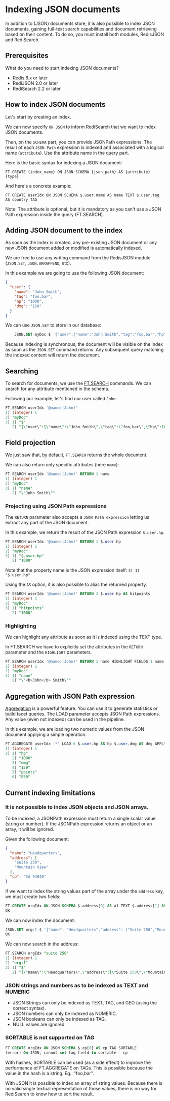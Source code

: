 # Indexing JSON documents

In addition to (JSON) documents store, it is also possible to index JSON documents, gaining full-text search capabilities and document retrieving based on their content. To do so, you must install both modules, RedisJSON and RediSearch.

## Prerequisites

What do you need to start indexing JSON documents?

- Redis 6.x or later
- RediJSON 2.0 or later
- RediSearch 2.2 or later

## How to index JSON documents

Let's start by creating an index.

We can now specify `ON JSON` to inform RediSearch that we want to index JSON documents.

Then, on the `SCHEMA` part, you can provide JSONPath expressions.
The result of each `JSON Path` expression is indexed and associated with a logical name (`attribute`).
Use the attribute name in the query part.

Here is the basic syntax for indexing a JSON document:

    FT.CREATE {index_name} ON JSON SCHEMA {json_path} AS {attribute} {type}

And here's a concrete example:

    FT.CREATE userIdx ON JSON SCHEMA $.user.name AS name TEXT $.user.tag AS country TAG

Note: The attribute is optional, but it is mandatory as you can't use a JSON Path expression inside the query (FT.SEARCH).

## Adding JSON document to the index

As soon as the index is created, any pre-existing JSON document or any new JSON document added or modified is automatically indexed.

We are free to use any writing command from the RedisJSON module (`JSON.SET`, `JSON.ARRAPPEND`, etc).

In this example we are going to use the following JSON document:

```JSON
{
  "user": {
    "name": "John Smith",
    "tag": "foo,bar",
    "hp": "1000",
    "dmg": "150"
  }
}
```

We can use `JSON.SET` to store in our database:

```sql
    JSON.SET myDoc $ '{"user":{"name":"John Smith","tag":"foo,bar","hp":1000, "dmg":150}}'
```

Because indexing is synchronous, the document will be visible on the index as soon as the `JSON.SET` command returns.
Any subsequent query matching the indexed content will return the document.

## Searching

To search for documents, we use the [FT.SEARCH](Commands.md#FT.SEARCH) commands.
We can search for any attribute mentioned in the schema.

Following our example, let's find our user called `John`:

```sql
FT.SEARCH userIdx '@name:(John)'
1) (integer) 1
2) "myDoc"
3) 1) "$"
   2) "{\"user\":{\"name\":\"John Smith\",\"tag\":\"foo,bar\",\"hp\":1000,\"dmg\":150}}"
```

## Field projection

We just saw that, by default, `FT.SEARCH` returns the whole document.

We can also return only specific attributes (here `name`):

```sql
FT.SEARCH userIdx '@name:(John)' RETURN 1 name
1) (integer) 1
2) "myDoc"
3) 1) "name"
   2) "\"John Smith\""
```

### Projecting using JSON Path expressions

The `RETURN` parameter also accepts a `JSON Path expression` letting us extract any part of the JSON document.

In this example, we return the result of the JSON Path expression `$.user.hp`.

```sql
FT.SEARCH userIdx '@name:(John)' RETURN 1 $.user.hp
1) (integer) 1
2) "myDoc"
3) 1) "$.user.hp"
   2) "1000"
```

Note that the property name is the JSON expression itself: `3) 1) "$.user.hp"`

Using the `AS` option, it is also possible to alias the returned property.

```sql
FT.SEARCH userIdx '@name:(John)' RETURN 3 $.user.hp AS hitpoints
1) (integer) 1
2) "myDoc"
3) 1) "hitpoints"
   2) "1000"
```

### Highlighting

We can highlight any attribute as soon as it is indexed using the TEXT type.

In FT.SEARCH we have to explicitly set the attributes in the `RETURN` parameter and the `HIGHLIGHT` parameters.

```sql
FT.SEARCH userIdx '@name:(John)' RETURN 1 name HIGHLIGHT FIELDS 1 name TAGS '<b>' '</b>'
1) (integer) 1
2) "myDoc"
3) 1) "name"
   2) "\"<b>John</b> Smith\""
```

## Aggregation with JSON Path expression

[Aggregation](Aggregations.md) is a powerful feature. You can use it to generate statistics or build facet queries.
The LOAD parameter accepts JSON Path expressions. Any value (even not indexed) can be used in the pipeline.

In this example, we are loading two numeric values from the JSON document applying a simple operation.

```sql
FT.AGGREGATE userIdx '*' LOAD 6 $.user.hp AS hp $.user.dmg AS dmg APPLY '@hp-@dmg' AS points
1) (integer) 1
2) 1) "hp"
   2) "1000"
   3) "dmg"
   4) "150"
   5) "points"
   6) "850"
```

## Current indexing limitations

### It is not possible to index JSON objects and JSON arrays.

To be indexed, a JSONPath expression must return a single scalar value (string or number).
If the JSONPath expression returns an object or an array, it will be ignored.

Given the following document:

```JSON
{
  "name": "Headquarters",
  "address": [
    "Suite 250",
    "Mountain View"
  ],
  "cp": "CA 94040"
}
```

If we want to index the string values part of the array under the `address` key, we must create two fields:

```sql
FT.CREATE orgIdx ON JSON SCHEMA $.address[0] AS a1 TEXT $.address[1] AS a2 TEXT
OK
```

We can now index the document:

```sql
JSON.SET org:1 $ '{"name": "Headquarters","address": ["Suite 250","Mountain View"],"cp": "CA 94040"}'
OK
```

We can now search in the address:

```sql
FT.SEARCH orgIdx "suite 250"
1) (integer) 1
2) "org:1"
3) 1) "$"
   2) "{\"name\":\"Headquarters\",\"address\":[\"Suite 250\",\"Mountain View\"],\"cp\":\"CA 94040\"}"
```

### JSON strings and numbers as to be indexed as TEXT and NUMERIC

- JSON Strings can only be indexed as TEXT, TAG, and GEO (using the correct syntax).
- JSON numbers can only be indexed as NUMERIC.
- JSON booleans can only be indexed as TAG.
- NULL values are ignored.

### SORTABLE is not supported on TAG

```sql
FT.CREATE orgIdx ON JSON SCHEMA $.cp[0] AS cp TAG SORTABLE
(error) On JSON, cannot set tag field to sortable - cp
```

With hashes, SORTABLE can be used (as a side effect) to improve the performance of FT.AGGREGATE on TAGs.
This is possible because the value in the hash is a string. Eg.: "foo,bar".

With JSON it is possible to index an array of string values.
Because there is no valid single textual representation of those values,
there is no way for RediSearch to know how to sort the result.